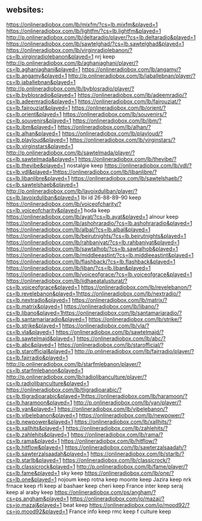 ## websites:

https://onlineradiobox.com/lb/mixfm/?cs=lb.mixfm&played=1
https://onlineradiobox.com/lb/lightfm/?cs=lb.lightfm&played=1
http://p.onlineradiobox.com/lb/deltaradio/player/?cs=lb.deltaradio&played=1
https://onlineradiobox.com/lb/sawtelghad/?cs=lb.sawtelghad&played=1
https://onlineradiobox.com/lb/virginradiolebanon/?cs=lb.virginradiolebanon&played=1
nrj keep
http://p.onlineradiobox.com/lb/aghaniaghani/player/?cs=lb.aghaniaghani&played=1
https://onlineradiobox.com/lb/angamy/?cs=lb.angamy&played=1
http://p.onlineradiobox.com/lb/jaballebnan/player/?cs=lb.jaballebnan&played=1
http://p.onlineradiobox.com/lb/byblosradio/player/?cs=lb.byblosradio&played=1
https://onlineradiobox.com/lb/adeemradio/?cs=lb.adeemradio&played=1
https://onlineradiobox.com/lb/fairouziat/?cs=lb.fairouziat&played=1
https://onlineradiobox.com/lb/orient/?cs=lb.orient&played=1
https://onlineradiobox.com/lb/souvenirs/?cs=lb.souvenirs&played=1
https://onlineradiobox.com/lb/ibm/?cs=lb.ibm&played=1
https://onlineradiobox.com/lb/alhan/?cs=lb.alhan&played=1
https://onlineradiobox.com/lb/playloud/?cs=lb.playloud&played=1
https://onlineradiobox.com/lb/virginstars/?cs=lb.virginstars&played=1
http://p.onlineradiobox.com/lb/sawtelmada/player/?cs=lb.sawtelmada&played=1
https://onlineradiobox.com/lb/thevibe/?cs=lb.thevibe&played=1
nostalgie keep
https://onlineradiobox.com/lb/vdl/?cs=lb.vdl&played=1https://onlineradiobox.com/lb/libanlibre/?cs=lb.libanlibre&played=1
https://onlineradiobox.com/lb/sawtelshaeb/?cs=lb.sawtelshaeb&played=1
http://p.onlineradiobox.com/lb/lavoixduliban/player/?cs=lb.lavoixduliban&played=1
lbi id 26-88-89-90 keep
https://onlineradiobox.com/lb/voiceofcharity/?cs=lb.voiceofcharity&played=1
hoda keep
https://onlineradiobox.com/lb/ayat/?cs=lb.ayat&played=1
alnour keep
https://onlineradiobox.com/lb/ashohraradio/?cs=lb.ashohraradio&played=1
https://onlineradiobox.com/lb/albal/?cs=lb.albal&played=1
https://onlineradiobox.com/lb/beirutnights/?cs=lb.beirutnights&played=1
https://onlineradiobox.com/lb/rahbaniyat/?cs=lb.rahbaniyat&played=1
https://onlineradiobox.com/lb/sawtalhob/?cs=lb.sawtalhob&played=1
https://onlineradiobox.com/lb/middleeastint/?cs=lb.middleeastint&played=1
https://onlineradiobox.com/lb/flashback/?cs=lb.flashback&played=1
https://onlineradiobox.com/lb/liban/?cs=lb.liban&played=1
https://onlineradiobox.com/lb/voiceofgrace/?cs=lb.voiceofgrace&played=1
https://onlineradiobox.com/lb/iidhaeatalusturat/?cs=lb.voiceofgrace&played=1
https://onlineradiobox.com/lb/revelebanon/?cs=lb.revelebanon&played=1https://onlineradiobox.com/lb/nextradio/?cs=lb.nextradio&played=1
https://onlineradiobox.com/lb/matrix/?cs=lb.matrix&played=1
https://onlineradiobox.com/lb/libano/?cs=lb.libano&played=1https://onlineradiobox.com/lb/santamariaradio/?cs=lb.santamariaradio&played=1
https://onlineradiobox.com/lb/strike/?cs=lb.strike&played=1
https://onlineradiobox.com/lb/vla/?cs=lb.vla&played=1
https://onlineradiobox.com/lb/sawtelmajd/?cs=lb.sawtelmajd&played=1
https://onlineradiobox.com/lb/abc/?cs=lb.abc&played=1
https://onlineradiobox.com/lb/starofficial/?cs=lb.starofficial&played=1
http://p.onlineradiobox.com/lb/fajrradio/player/?cs=lb.fajrradio&played=1
http://p.onlineradiobox.com/lb/starfmlebanon/player/?cs=lb.starfmlebanon&played=1
http://p.onlineradiobox.com/lb/radiolibanculture/player/?cs=lb.radiolibanculture&played=1
https://onlineradiobox.com/lb/tligradioarabic/?cs=lb.tligradioarabic&played=1https://onlineradiobox.com/lb/haramoon/?cs=lb.haramoon&played=1
http://p.onlineradiobox.com/lb/yan/player/?cs=lb.yan&played=1
https://onlineradiobox.com/lb/vibelebanon/?cs=lb.vibelebanon&played=1
https://onlineradiobox.com/lb/newpower/?cs=lb.newpower&played=1
https://onlineradiobox.com/lb/xallhits/?cs=lb.xallhits&played=1
https://onlineradiobox.com/lb/zahlehits/?cs=lb.zahlehits&played=1
https://onlineradiobox.com/lb/rama/?cs=lb.rama&played=1
https://onlineradiobox.com/lb/hitflow/?cs=lb.hitflow&played=1
https://onlineradiobox.com/lb/sawterzalsaadah/?cs=lb.sawterzalsaadah&played=1
https://onlineradiobox.com/lb/starlb/?cs=lb.starlb&played=1
https://onlineradiobox.com/lb/classicrock/?cs=lb.classicrock&played=1
http://p.onlineradiobox.com/lb/fame/player/?cs=lb.fame&played=1
sky keep
https://onlineradiobox.com/lb/one/?cs=lb.one&played=1
nojoum keep
rotna keep
moonte keep
Jazira keep
nrk frnace keep
rfi keep
al bashaer keep
cheri keep
France inter keep
seraj keep
al araby keep
https://onlineradiobox.com/ps/angham/?cs=ps.angham&played=1
https://onlineradiobox.com/jo/mazaj/?cs=jo.mazaj&played=1
beat keep
https://onlineradiobox.com/jo/mood92/?cs=jo.mood92&played=1
France info keep
rmc keep
f culture keep

